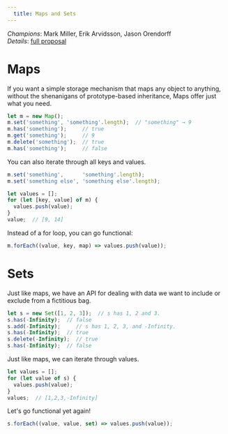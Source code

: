 ```yaml
---
  title: Maps and Sets
---
```


*Champions*: Mark Miller, Erik Arvidsson, Jason Orendorff<br/>
*Details*: [full proposal](http://wiki.ecmascript.org/doku.php?id=harmony:simple_maps_and_sets)

# Maps

If you want a simple storage mechanism that maps any object to anything, without
the shenanigans of prototype-based inheritance, Maps offer just what you need.

```javascript
let m = new Map();
m.set('something', 'something'.length);  // "something" → 9
m.has('something');     // true
m.get('something');     // 9
m.delete('something');  // true
m.has('something');     // false
```

You can also iterate through all keys and values.

```javascript
m.set('something',      'something'.length);
m.set('something else', 'something else'.length);

let values = [];
for (let [key, value] of m) {
  values.push(value);
}
value;  // [9, 14]
```

Instead of a for loop, you can go functional:

```javascript
m.forEach((value, key, map) => values.push(value));
```

# Sets

Just like maps, we have an API for dealing with data we want to include or
exclude from a fictitious bag.

```javascript
let s = new Set([1, 2, 3]);  // s has 1, 2 and 3.
s.has(-Infinity);  // false
s.add(-Infinity);     // s has 1, 2, 3, and -Infinity.
s.has(-Infinity);  // true
s.delete(-Infinity);  // true
s.has(-Infinity);  // false
```

Just like maps, we can iterate through values.

```javascript
let values = [];
for (let value of s) {
  values.push(value);
}
values;  // [1,2,3,-Infinity]
```

Let's go functional yet again!

```javascript
s.forEach((value, value, set) => values.push(value));
```
